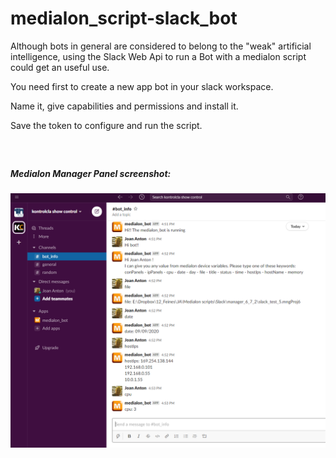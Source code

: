 # medialon_script-slack_bot
Although bots in general are considered to belong to the "weak" artificial intelligence, using the Slack Web Api to run a Bot with a medialon script could get an useful use.

You need first to create a new app bot in your slack workspace. 

Name it, give capabilities and permissions and install it. 

Save the token to configure and run the script.

##### <br/>
##### Medialon Manager Panel screenshot:

![Image of panel](screenshots/conversation_bot_info_1_crop.png)
